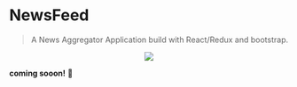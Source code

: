 # NewsFeed

> A News Aggregator Application
> build with React/Redux and bootstrap.

<p align="center">
  <img src="https://i.imgur.com/vfwjz94.png">
</p>





__coming sooon!__ :metal:
